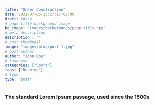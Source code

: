 ```yaml
---
title: "Under Construction"
date: 2021-07-06T15:27:17+06:00
draft: false
# page title background image
bg_image: "images/backgrounds/page-title.jpg"
# meta description
description : ""
# post thumbnail
image: "images/blog/post-1.jpg"
# post author
author: "John Doe"
# taxonomy
categories: ["Sport"]
tags: ["Running"]
# type
type: "post"
---
```


### The standard Lorem Ipsum passage, used since the 1500s
